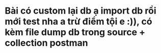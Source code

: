# Bài có custom lại db ạ import db rồi mới test nha a trừ điểm tội e :)), có kèm file dump db trong source + collection postman
